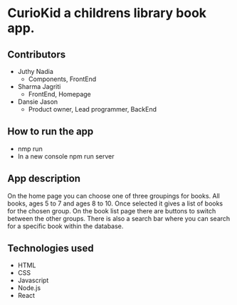 # CurioKid a childrens library book app.

## Contributors
- Juthy Nadia
    - Components, FrontEnd
- Sharma Jagriti
    - FrontEnd, Homepage
- Dansie Jason
    - Product owner, Lead programmer, BackEnd

## How to run the app
- nmp run
- In a new console npm run server

## App description
On the home page you can choose one of three groupings for books. All books, ages 5 to 7 and ages 8 to 10. Once selected it gives a list of books for the chosen group. On the book list page there are buttons to switch between the other groups. There is also a search bar where you can search for a specific book within the database.

## Technologies used
- HTML
- CSS
- Javascript
- Node.js
- React
